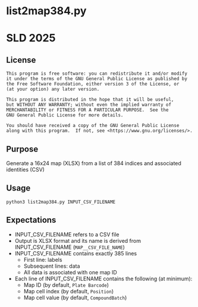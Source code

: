 # list2map384.py
# SLD 2025

## License
```
This program is free software: you can redistribute it and/or modify
it under the terms of the GNU General Public License as published by
the Free Software Foundation, either version 3 of the License, or
(at your option) any later version.

This program is distributed in the hope that it will be useful,
but WITHOUT ANY WARRANTY; without even the implied warranty of
MERCHANTABILITY or FITNESS FOR A PARTICULAR PURPOSE.  See the
GNU General Public License for more details.

You should have received a copy of the GNU General Public License
along with this program.  If not, see <https://www.gnu.org/licenses/>.
```

## Purpose
Generate a 16x24 map (XLSX) from a list of 384 indices and associated identities (CSV)

## Usage
```
python3 list2map384.py INPUT_CSV_FILENAME
```

## Expectations
- INPUT_CSV_FILENAME refers to a CSV file
- Output is XLSX format and its name is derived from INPUT_CSV_FILENAME (```MAP__CSV_FILE_NAME```)
- INPUT_CSV_FILENAME contains exactly 385 lines
  - First line: labels
  - Subsequent lines: data
  - All data is associated with one map ID
- Each line of INPUT_CSV_FILENAME contains the following (at minimum):
  - Map ID (by default, ```Plate Barcode```)
  - Map cell index (by default, ```Position```)
  - Map cell value  (by default, ```CompoundBatch```) 
